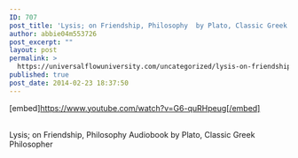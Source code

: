 ```yaml
---
ID: 707
post_title: 'Lysis; on Friendship, Philosophy  by Plato, Classic Greek Philosopher'
author: abbie04m553726
post_excerpt: ""
layout: post
permalink: >
  https://universalflowuniversity.com/uncategorized/lysis-on-friendship-philosophy-by-plato-classic-greek-philosopher/
published: true
post_date: 2014-02-23 18:37:50
---
```

[embed]https://www.youtube.com/watch?v=G6-quRHpeug[/embed]</br></br>
<p>Lysis; on Friendship, Philosophy Audiobook by Plato, Classic Greek Philosopher</p>
